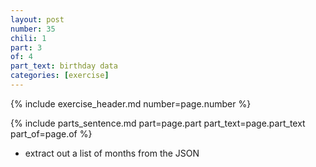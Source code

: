 ```yaml
---
layout: post
number: 35
chili: 1
part: 3
of: 4
part_text: birthday data
categories: [exercise]
---
```


{% include exercise_header.md number=page.number %}

{% include parts_sentence.md part=page.part part_text=page.part_text part_of=page.of %} 

* extract out a list of months from the JSON
